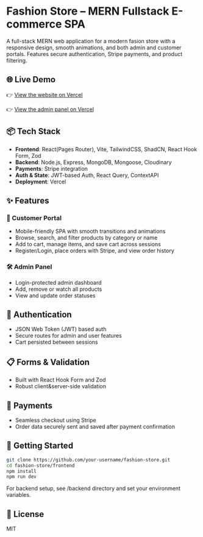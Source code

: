 # Fashion Store – MERN Fullstack E-commerce SPA

A full-stack MERN web application for a modern fasion store with a responsive design, smooth animations, and both admin and customer portals. Features secure authentication, Stripe payments, and product filtering.

## 🌐 Live Demo

👉 [View the website on Vercel](https://e-commerce-frontend-five-xi.vercel.app/)

👉 [View the admin panel on Vercel](https://e-commerce-admin-one-ashen.vercel.app/)


## 📦 Tech Stack

- **Frontend**: React(Pages Router), Vite, TailwindCSS, ShadCN, React Hook Form, Zod
- **Backend**: Node.js, Express, MongoDB, Mongoose, Cloudinary
- **Payments**: Stripe integration
- **Auth & State**: JWT-based Auth, React Query, ContextAPI
- **Deployment**: Vercel

## ✨ Features

### 👕 Customer Portal
- Mobile-friendly SPA with smooth transitions and animations
- Browse, search, and filter products by category or name
- Add to cart, manage items, and save cart across sessions
- Register/Login, place orders with Stripe, and view order history

### 🛠 Admin Panel
- Login-protected admin dashboard
- Add, remove or watch all products
- View and update order statuses

## 🔐 Authentication
- JSON Web Token (JWT) based auth
- Secure routes for admin and user features
- Cart persisted between sessions

## 📋 Forms & Validation
- Built with React Hook Form and Zod
- Robust client&server-side validation

## 💸 Payments
- Seamless checkout using Stripe
- Order data securely sent and saved after payment confirmation

## 🚀 Getting Started

```bash
git clone https://github.com/your-username/fashion-store.git
cd fashion-store/frontend
npm install
npm run dev
```
For backend setup, see /backend directory and set your environment variables.

## 📄 License
MIT

